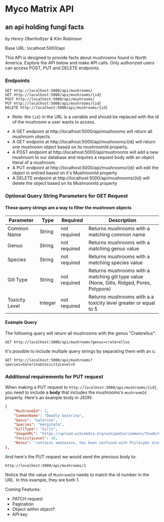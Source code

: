# Myco Matrix API
## an api holding fungi facts
_by Henry Oberholtzer & Kim Robinson_

Base URL: localhost:5000/api

This API is designed to provide facts about mushrooms found in North America.  Explore the API below and make API calls.  Only authorized users can access POST, PUT and DELETE endpoints. 

### Endpoints

```
GET http://localhost:5000/api/mushrooms/
GET http://localhost:5000/api/mushrooms/{id}
POST http://localhost:5000/api/mushrooms/
PUT http://localhost:5000/api/mushrooms/{id}
DELETE http://localhost:5000/api/mushrooms/{id}
```
* Note: the `{id}` in the URL is a variable and should be replaced with the id of the mushroom a user wants to access.

 -   A GET endpoint at http://localhost:5000/api/mushrooms will return all mushroom objects.
 -   A GET endpoint at http://localhost:5000/api/mushrooms/{id} will return one mushroom object based on its mushroomId property.
 -   A POST endpoint at http://localhost:5000/api/mushrooms will add a new mushroom to our database and requires a request body with an object literal of a mushroom.
 -   A PUT endpoint at http://localhost:5000/api/mushrooms/{id} will edit the object in entired based on it's MushroomId property
 -   A DELETE endpoint at  http://localhost:5000/api/mushrooms/{id} will delete the object based on its MushroomId property

### Optional Query String Parameters for GET Request
#### These query strings are a way to filter the mushroom objects
| Parameter   | Type        |  Required    | Description |
| ----------- | ----------- | -----------  | ----------- |
| Common Name     | String      | not required | Returns mushrooms with a matching common name |
| Genus        | String      | not required | Returns mushrooms with a matching genus value |
| Species  | String      | not required | Returns mushrooms with a matching species value |
| Gill Type  | String      | not required | Returns mushrooms with a matching gill type value (None, Gills, Ridged, Pores, Polypore) |
| Toxicity Level  | Integer      | not required | Returns mushrooms with a a toxicity level greater or equal to 5 |

#### Example Query

The following query will return all mushrooms with the genus "Craterellus":

```
GET http://localhost:5000/api/mushrooms?genus=craterellus
```

It's possible to include multiple query strings by separating them with an `&`:

```
GET http://localhost:5000/api/mushrooms?species=Galerina&toxicityLevel=5
```
### Additional requirements for PUT request
When making a PUT request to `http://localhost:5000/api/mushrooms/{id}`, you need to include a **body** that includes the mushrooms's `mushroomId` property. Here's an example body in JSON:

```json
{
    "MushroomId": 1,
    "CommonName": "Deadly Galerina", 
    "Genus": "Galerina", 
    "Species": "marginata", 
    "GillType": "Gills", 
    "ImageURL": "https://upload.wikimedia.org/wikipedia/commons/thumb/b/b7/Craterellus_cornucopioides_Eestis.JPG/800px-Craterellus_cornucopioides_Eestis.JPG", 
    "ToxicityLevel": 10, 
    "Notes": "contains amatoxins, has been confused with Psilocybe stuntzii" 
},
```

And here's the PUT request we would send the previous body to:

```
http://localhost:5000/api/mushrooms/1
```

Notice that the value of `MushroomId` needs to match the id number in the URL. In this example, they are both 1.
 

Coming Features:
* PATCH request
* Pagination
* Object within object?
* API key

